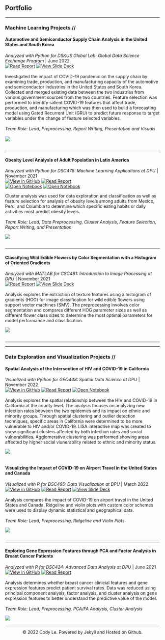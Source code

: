 ## Portfolio

---

### Machine Learning Projects //

#### Automotive and Semiconductor Supply Chain Analysis in the United States and South Korea
<i>Analyzed with Python for DSKUS Global Lab: Global Data Science Exchange Program </i> | 
     June 2022<br>
[![Read Report](https://img.shields.io/badge/Adobe%20PDF-Read%20Report-CBC3E3?logo=Adobe)](pdf/SupplyChainAnalysis_Report.pdf)
[![View Slide Deck](https://img.shields.io/badge/Adobe-View%20Slide%20Deck-658f36?logo=Adobe)](pdf/AutomotiveSemiconductorSupplyChainAnalysis.pdf)<br>
<br>
Investigated the impact of COVID-19 pandemic on the supply chain by examining trade, production, and manufacturing capacity of the automotive and semiconductor industries in the United States and South Korea. Collected and merged existing data between the two industries from various government sources from the two countries. Feature selection was performed to identify salient COVID-19 features that affect trade, production, and manufacturing which was then used to build a forecasting model using Gated Recurrent Unit (GRU) to predict future response to target variables under the change of feature selected variables. <br><br>
<i>Team Role: Lead, Preprocessing, Report Writing, Presentation and Visuals</i><br><br>
<a href="pdf/AutomotiveSemiconductorSupplyChainAnalysis.pdf"><img src="images/supply_chain_analysis.png?raw=true"/>  
</a>
<br>

---

#### Obesity Level Analysis of Adult Population in Latin America 
<i>Analyzed with Python for DSC478: Machine Learning Applications at DPU </i> | 
     November 2021<br>
[![View in GitHub](https://img.shields.io/badge/GitHub-View%20in%20GitHub-008080?logo=github)](https://github.com/lacodyle/obesity_level_analysis)
[![Read Report](https://img.shields.io/badge/Adobe%20PDF-Read%20Report-CBC3E3?logo=Adobe)](pdf/Obesity_Level_Analysis_Report.pdf)<br>
[![Open Notebook](https://img.shields.io/badge/Jupyter-Open%20Cluster%20Analysis%20Notebook-yellowgreen?logo=Jupyter)](projects/ClusterAnalysis-ObesityLevels.html)
[![Open Notebook](https://img.shields.io/badge/Jupyter-Open%20Feature%20Selection%20Notebook-yellowgreen?logo=Jupyter)](projects/FeatureSelection-ObesityLevels.html)

Cluster analysis was used for data exploration and classification as well as feature selection for analysis of obesity levels among adults from Mexico, Peru, and Columbia to determine which specific eating habits or daily activities most predict obesity levels. <br><br>
<i>Team Role: Lead, Data Preprocessing, Cluster Analysis, Feature Selection, Report Writing, and Presentation </i><br>

<a href="https://drive.google.com/file/d/1hnCzV_dOuIXPVfue7OwqrCxynnF-KuE2/view?usp=sharing"><img src="images/ObesityLevels.png?raw=true"/>  
</a>
<br>

---
#### Classifying Wild Edible Flowers by Color Segmentation with a Histogram of Oriented Gradients
<i>Analyzed with MATLAB for CSC481: Introduction to Image Processing at DPU </i> | 
                November 2021<br>
[![Read Report](https://img.shields.io/badge/Adobe%20PDF-Read%20Report-CBC3E3?logo=Adobe)](pdf/ClassifyingWildEdibleFlowers_Report.pdf)
[![View Slide Deck](https://img.shields.io/badge/Adobe-View%20Slide%20Deck-658f36?logo=Adobe)](pdf/WildEdibleFlowersClassification.pdf)<br>
<br>
Analysis explores the extraction of texture features using a histogram of gradients (HOG) for image classification for wild edible flowers using support vector machines (SMV). The preprocessing involves color segmentation and compares different HOG parameter sizes as well as different flower class sizes to determine the most optimal parameters for model performance and classification. <br>

<a href="https://drive.google.com/file/d/1-1Gdw-XOt6csV8-hiof34ie1AGxH5Z0Q/view?usp=sharing"><img src="images/WildFlowers.png?raw=true"/>  
</a><br>

---
---

### Data Exploration and Visualization Projects //

#### Spatial Analysis of the Intersection of HIV and COVID-19 in California 
<i>Visualized with Python for GEO448: Spatial Data Science at DPU </i> | 
                November 2022<br>
[![View in GitHub](https://img.shields.io/badge/GitHub-View%20in%20GitHub-008080?logo=github)](https://github.com/lacodyle/spatial_analysis_hiv_covid)
[![Read Report](https://img.shields.io/badge/Adobe%20PDF-Read%20Report-CBC3E3?logo=Adobe)](pdf/Spatial_Analysis_HIV_COVID_Report.pdf)
[![Open Notebook](https://img.shields.io/badge/Jupyter-Open%20Notebook-yellowgreen?logo=Jupyter)](projects/ESDA-HIV&COVID-19.html)<br><br>
Analysis explores the spatial relationship between the HIV and COVID-19 in California at the county level. The analysis focuses on analyzing new infection rates between the two epidemics and its impact on ethnic and minority groups. Through spatial clustering and outlier detection techniques, specific areas in California were determined to be more vulnerable to HIV and/or COVID-19.  LISA interactive map was created to show significant clusters affected by both infection rates and social vulnerabilities. Agglomerative clustering was performed showing areas affected by higher social vlunerability related to ethnic and minority status. <br>

<a href="https://https://github.com/lacodyle/spatial_analysis_hiv_covid"><img src="images/spatial_analysis_hiv_covid.png?raw=true"/> </a><br><br>       

#### Visualizing the Impact of COVID-19 on Airport Travel in the United States and Canada 
<i>Visualized with R for DSC465: Data Visualization at DPU </i> | 
                March 2022<br>
[![View in GitHub](https://img.shields.io/badge/GitHub-View%20in%20GitHub-008080?logo=github)](https://github.com/lacodyle/covid_impact_on_travel)
[![Read Report](https://img.shields.io/badge/Adobe%20PDF-Read%20Report-CBC3E3?logo=Adobe)](pdf/COVID_Impact_Airport_Travel_Report.pdf)
[![View Slide Deck](https://img.shields.io/badge/Adobe-View%20Slide%20Deck-658f36?logo=Adobe)](pdf/COVID_impact_airport_travel.pdf)<br><br>
Analysis compares the impact of COVID-19 on airport travel in the United States and Canada. Ridgeline and violin plots with custom color schemes were used to display dynamic statistical and geographical data. <br><br>
<i>Team Role: Lead, Preprocessing, Ridgeline and Violin Plots </i><br>

<a href="https://github.com/lacodyle/covid_impact_on_travel"><img src="images/covid_impact_airport_travel.png?raw=true"/> </a><br><br>

---

#### Exploring Gene Expression Features through PCA and Factor Analysis in Breast Cancer Patients 
<i>Analyzed with R for DSC424: Advanced Data Analysis at DPU </i> | 
                June 2021<br>
[![View in GitHub](https://img.shields.io/badge/GitHub-View%20in%20GitHub-008080?logo=github)](https://github.com/lacodyle/breast_cancer_gene_expression)
[![Read Report](https://img.shields.io/badge/Adobe%20PDF-Read%20Report-CBC3E3?logo=Adobe)](pdf/GeneExpressionAnalysis_Report.pdf)
<br><br>
Analysis determines whether breast cancer clinicial features and gene expression features predict patient survival rates. Data was reduced using principal component analysis, factor analysis, and cluster analysis on gene expression features to better understand the predictive value of the model. <br><br>
<i>Team Role: Lead, Preprocessing, PCA/FA Analysis, Cluster Analysis </i><br>

<a href="https://github.com/lacodyle/breast_cancer_gene_expression"><img src="images/gene_expression.png?raw=true"/> </a>

---

<center>© 2022 Cody Le. Powered by Jekyll and Hosted on Github.</center>
